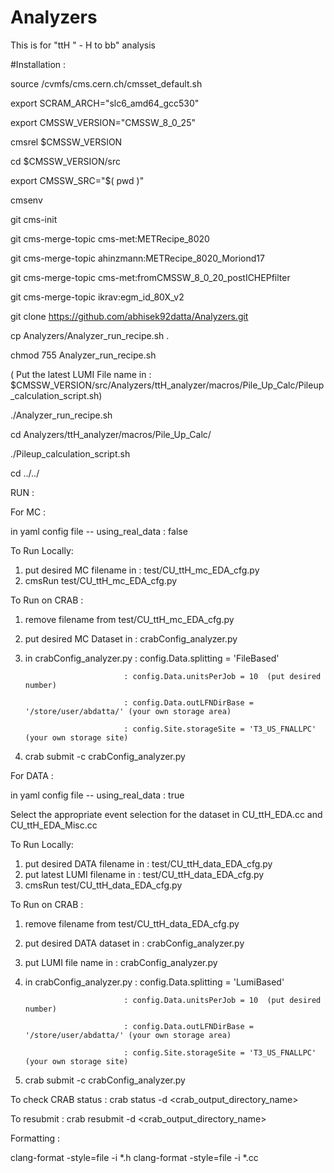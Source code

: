 # Analyzers

This is for "ttH " -  H to bb" analysis

#Installation :

source /cvmfs/cms.cern.ch/cmsset_default.sh

export SCRAM_ARCH="slc6_amd64_gcc530"

export CMSSW_VERSION="CMSSW_8_0_25"

cmsrel $CMSSW_VERSION

cd $CMSSW_VERSION/src

export CMSSW_SRC="$( pwd )"

cmsenv

git cms-init

git cms-merge-topic cms-met:METRecipe_8020

git cms-merge-topic ahinzmann:METRecipe_8020_Moriond17

git cms-merge-topic cms-met:fromCMSSW_8_0_20_postICHEPfilter

git cms-merge-topic ikrav:egm_id_80X_v2

git clone https://github.com/abhisek92datta/Analyzers.git

cp Analyzers/Analyzer_run_recipe.sh .

chmod 755 Analyzer_run_recipe.sh

( Put the latest LUMI File name in : $CMSSW_VERSION/src/Analyzers/ttH_analyzer/macros/Pile_Up_Calc/Pileup_calculation_script.sh)

./Analyzer_run_recipe.sh

cd Analyzers/ttH_analyzer/macros/Pile_Up_Calc/

./Pileup_calculation_script.sh

cd ../../

RUN :

For MC :

in yaml config file -- using_real_data : false 

To Run Locally:

1. put desired MC filename in : test/CU_ttH_mc_EDA_cfg.py
2. cmsRun test/CU_ttH_mc_EDA_cfg.py 

To Run on CRAB :

1. remove filename from test/CU_ttH_mc_EDA_cfg.py
2. put desired MC Dataset in : crabConfig_analyzer.py
3. in crabConfig_analyzer.py : config.Data.splitting = 'FileBased'

                             : config.Data.unitsPerJob = 10  (put desired number)
                             
                             : config.Data.outLFNDirBase = '/store/user/abdatta/' (your own storage area)
                             
                             : config.Site.storageSite = 'T3_US_FNALLPC' (your own storage site)
4. crab submit -c crabConfig_analyzer.py

For DATA :

in yaml config file -- using_real_data : true 

Select the appropriate event selection for the dataset
in CU_ttH_EDA.cc and CU_ttH_EDA_Misc.cc

To Run Locally:

1. put desired DATA filename in : test/CU_ttH_data_EDA_cfg.py
2. put latest LUMI filename in : test/CU_ttH_data_EDA_cfg.py
3. cmsRun test/CU_ttH_data_EDA_cfg.py 

To Run on CRAB :

1. remove filename from test/CU_ttH_data_EDA_cfg.py
2. put desired DATA dataset in : crabConfig_analyzer.py
3. put LUMI file name in : crabConfig_analyzer.py
4. in crabConfig_analyzer.py : config.Data.splitting = 'LumiBased'
 
                             : config.Data.unitsPerJob = 10  (put desired number)

                             : config.Data.outLFNDirBase = '/store/user/abdatta/' (your own storage area)
                             
                             : config.Site.storageSite = 'T3_US_FNALLPC' (your own storage site)
5. crab submit -c crabConfig_analyzer.py

To check CRAB status :
crab status -d \<crab_output_directory_name\>

To resubmit :
crab resubmit -d \<crab_output_directory_name\>


Formatting :

clang-format -style=file -i *.h
clang-format -style=file -i *.cc



